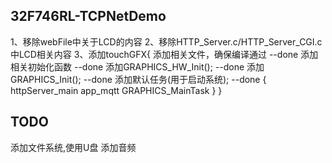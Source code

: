 ## 32F746RL-TCPNetDemo


1、移除webFile中关于LCD的内容
2、移除HTTP_Server.c/HTTP_Server_CGI.c中LCD相关内容
3、添加touchGFX{
	添加相关文件，确保编译通过	--done
	添加相关初始化函数			--done
	添加GRAPHICS_HW_Init();		--done
	添加GRAPHICS_Init();		--done
	添加默认任务(用于启动系统);	--done
	{
		httpServer_main
		app_mqtt
		GRAPHICS_MainTask
	}
}



## TODO
添加文件系统,使用U盘
添加音频






















